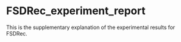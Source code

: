 # FSDRec_experiment_report
This is the supplementary explanation of the experimental results for FSDRec.
